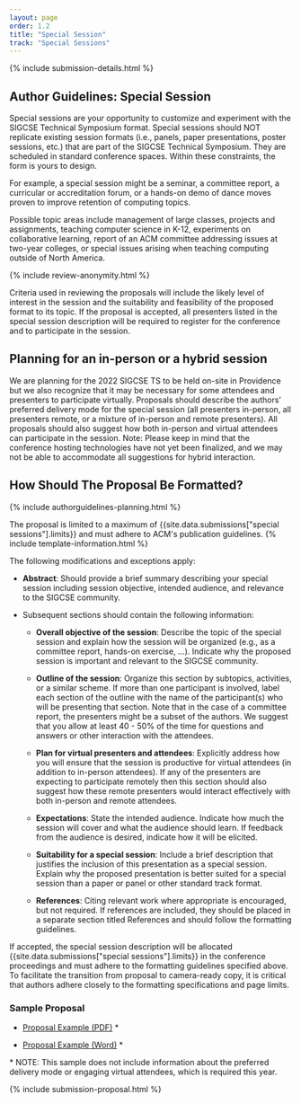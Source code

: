 ```yaml
---
layout: page
order: 1.2
title: "Special Session"
track: "Special Sessions"
---
```

 
{% include submission-details.html %}
 
## Author Guidelines: Special Session
 
Special sessions are your opportunity to customize and experiment with the SIGCSE Technical Symposium format. Special sessions should NOT replicate existing session formats (i.e., panels, paper presentations, poster sessions, etc.) that are part of the SIGCSE  Technical Symposium. They are scheduled in standard conference spaces. Within these constraints, the form is yours to design.
 
For example, a special session might be a seminar, a committee report, a curricular or accreditation forum, or a hands-on demo of dance moves proven to improve retention of computing topics.
 
Possible topic areas include management of large classes, projects and assignments, teaching computer science in K-12, experiments on collaborative learning, report of an ACM committee addressing issues at two-year colleges, or special issues arising when teaching computing outside of North America.
 
{% include review-anonymity.html %}
 
Criteria used in reviewing the proposals will include the likely level of interest in the session and the suitability and feasibility of the proposed format to its topic. If the proposal is accepted, all presenters listed in the special session description will be required to register for the conference and to participate in the session.
 
## Planning for an in-person or a hybrid session
 
We are planning for the 2022 SIGCSE TS to be held on-site in Providence but we also recognize that it may be necessary for some attendees and presenters to participate virtually.  Proposals should describe the authors’ preferred delivery mode for the special session (all presenters in-person, all presenters remote, or a mixture of in-person and remote presenters).  All proposals should also suggest how both in-person and virtual attendees can participate in the session.  Note: Please keep in mind that the conference hosting technologies have not yet been finalized, and we may not be able to accommodate all suggestions for hybrid interaction.
 
 
 
## How Should The Proposal Be Formatted?
{% include authorguidelines-planning.html %}
 
The proposal is limited to a maximum of {{site.data.submissions["special sessions"].limits}} and must adhere to ACM's publication guidelines.
{% include template-information.html %}
 
The following modifications and exceptions apply:
 
* **Abstract**: Should provide a brief summary describing your special session including session objective, intended audience, and relevance to the SIGCSE community.
 
* Subsequent sections should contain the following information:
 
	* **Overall objective of the session**: Describe the topic of the special session and explain how the session will be organized (e.g., as a committee report, hands-on exercise, …). Indicate why the proposed session is important and relevant to the SIGCSE community.  
 
	* **Outline of the session**: Organize this section by subtopics, activities, or a similar scheme. If more than one participant is involved, label each section of the outline with the name of the participant(s) who will be presenting that section. Note that in the case of a committee report, the presenters might be a subset of the authors. We suggest that you allow at least 40 - 50% of the time for questions and answers or other interaction with the attendees.
 
	* **Plan for virtual presenters and attendees**: Explicitly address how you will ensure that the session is productive for virtual attendees (in addition to in-person attendees).  If any of the presenters are expecting to participate remotely then this section should also suggest how these remote presenters would interact effectively with both in-person and remote attendees.
 
	* **Expectations**: State the intended audience. Indicate how much the session will cover and what the audience should learn. If feedback from the audience is desired, indicate how it will be elicited. 
	* **Suitability for a special session**:  Include a brief description that justifies the inclusion of this presentation as a special session. Explain why the proposed presentation is better suited for a special session than a paper or panel or other standard track format.
 
	* **References**: Citing relevant work where appropriate is encouraged, but not required. If references are included, they should be placed in a separate section titled References and should follow the formatting guidelines.
 
 
If accepted, the special session description will be allocated
{{site.data.submissions["special sessions"].limits}} in the conference proceedings
and must adhere to the formatting guidelines specified above. To
facilitate the transition from proposal to camera-ready copy, it is
critical that authors adhere closely to the formatting specifications
and page limits.
 
### Sample Proposal
 
-  [Proposal Example (PDF)](/docs/sigcse-sample-special-session.pdf) *
 
-  [Proposal Example (Word)](/docs/sigcse-sample-special-session.docx) *
 
\* NOTE: This sample does not include information about the preferred delivery mode or engaging virtual attendees, which is required this year.
 
{% include submission-proposal.html %}
